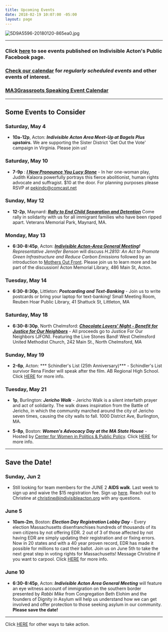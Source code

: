 ```yaml
---
title: Upcoming Events
date: 2018-02-19 10:07:00 -05:00
layout: page
---
```


![5D9A5596-20180120-865ea0.jpg](/uploads/5D9A5596-20180120-865ea0.jpg)

---

### Click [here](https://www.facebook.com/pg/IndivisibleActon/events/?ref=page_internal) to see events published on Indivisible Acton's Public Facebook page.

### [Check our calendar](http://www.indivisibleacton.org/calendar.html) for *regularly scheduled events* and other events of interest.

### [MA3Grassroots Speaking Event Calendar](https://www.ma3grassroots.com/event-calendar)

---

## Some Events to Consider

### Saturday, May 4

* **10a-12p**, Acton:  ***Indivisible Acton Area Meet-Up at Bagels Plus upstairs.*** We are supporting the Sister District 'Get Out the Vote' campaign in Virginia. Please join us!   

### Saturday, May 10

* **7-9p** : ***[I Now Pronounce You Lucy Stone](https://drive.google.com/file/d/1W70va_6WJdY_4SNrGeVKyAFqzDCxtSDD/view)*** - In her one-woman play, Judith Kalaora powerfully portrays this fierce abolitionist, human rights advocate and suffragist.  $10 at the door. For planning purposes please RSVP at pekindc@comcast.net  

### Sunday, May 12

* **12-2p**, Maynard: ***[Rally to End Child Separation and Detention](https://mothersdayrally.com)*** Come rally in solidarity with us for all immigrant families who have been ripped apart.  Veterans Memorial Park, Maynard, MA.  

### Monday, May 13

* **6:30-8:45p**, Acton: ***[Indivisible Acton-Area General Meeting](https://docs.google.com/document/d/1-9GxuTCYZmSotPPzStLssoH6AjZdbccoMfSlanplVd8/view)!***  *Representative Jennifer Benson* will discuss *H.2810: An Act to Promote Green Infrastructure and Reduce Carbon Emissions* followed by an introduction to [Mothers Out Front](https://www.mothersoutfront.org/?fbclid=IwAR0yTe_rdWP0yS8r20O6gqxQf_OnRzXBp1LepfxOitRljVrdEy6bbK1F6Y4).  Please join us to learn more and be part of the discussion! Acton Memorial Library, 486 Main St, Acton.

### Tuesday, May 14

* **6:30-8:30p**, Littleton: ***Postcarding and Text-Banking*** - Join us to write postcards or bring your laptop for text-banking!  Small Meeting Room, Reuben Hoar Public Library, 41 Shattuck St, Littleton, MA  

### Saturday, May 18

* **6:30-8:30p**, North Chelmsford: ***[Chocolate Lovers' Night - Benefit for Justice for Our Neighbors](http://www.wcumc.us/ChocolateLoversNight)*** - All proceeds go to Justice For Our Neighbors (JFON).  Featuring the Live Stones Band!
West Chelmsford United Methodist Church, 242 Main St., North Chelmsford, MA

### Sunday, May 19

* **2-6p**, Acton: *** Schindler's List (25th Anniversary)*** - Schindler's List survivor Rena Finder will speak after the film.  AB Regional High School.  Click [HERE](https://www.bethelohim.org/event/schindlers_list) for more info.


### Tuesday, May 21

* **1p**, Burlington: ***Jericho Walk*** - Jericho Walk is a silent interfaith prayer and act of solidarity. The walk draws inspiration from the Battle of Jericho, in which the community marched around the city of Jericho seven times, causing the city walls to fall.  1000 District Ave, Burlington, MA.

* **5-8p**, Boston:  ***Women's Advocacy Day at the MA State House*** - Hosted by [Center for Women in Politics & Public Policy](https://www.facebook.com/cwppp/?eid=ARAm37TO5bfy_EueCNG-sL88fQPRsF0fSLW41nit_tmjXNys3oDgOEoWUs7EuwwJ5FyFu0Ig2m4G1LiK).  Click [HERE](https://www.facebook.com/events/2808716699352519/) for more info.

---

## Save the Date!


### Sunday, Jun 2

* Still looking for team members for the JUNE 2 **AIDS walk**. Last week to sign up and waive the $15 registration fee. Sign up [here](https://u1584542.ct.sendgrid.net/mpss/c/JwE/ni0YAA/t.2p9/PM14XI-8RKWdFnI7JcP-Yw/h5/Vk58CdpjXfDev4xd8DLn5a4A180qbcUQ2TMObz0vy-2BAmq-2FHpfNxqR0YJsMg44xPyeJZpTD3p-2Bhcu68Fl3cWXGkynS62hub2SDOT-2FOrHciIqMkmQEXxe7ucF85HeIyLqzLZNImbkr0G-2Fym9uRH4Q6SSp70YwJsXkfyqUQBZSr23k0OHv7xd41vNI79E5ToZWaszCpSpUsNYVKEIa0m7hNPS-2FHh6kOi1RLEIUVvgBUbIYy01aG3CL-2FjtGM5XT-2Bsk2Q-2B9I1gf-2FVK8ukZ32ZRfEfqzk2-2Bjhu1rubmbNf1HwAmXsBJ34NKOsZshnJZNV-2BF9JVlyfqK4wWwiY2lLKIXF2yoY5HesEMLQpz3LfZYw5-2BPmXohHJOHwLvlXUbCpUqXzayu6ei2mP1iCipiOnL2nA4YDNsIXr-2BiGApye-2FPstZYisGu0eUWGq6ByOzWdXdgSTRhzKh5GHi5qA-2FW5teKYqtc2w-3D-3D). Reach out to Christine at [christine@indivisibleacton.org](mailto:christine@indivisibleacton.org) with any questions.

### June 5

* **10am-2m**, Boston: ***Election Day Registration Lobby Day*** - Every election Massachusetts disenfranchises hundreds of thousands of its own citizens by not offering EDR. 2 out of 3 of those affected by not having EDR are simply updating their registration and or fixing errors. Now in 20 states and with a 40 year proven record, EDR has made it possible for millions to cast their ballot. Join us on June 5th to take the next great step in voting rights for Massachusetts! Message Christine if you want to carpool. Click [HERE](https://www.facebook.com/events/1196665137177251/) for more info.

### June 10

* **6:30-8:45p**, Acton: ***Indivisible Acton Area General Meeting*** will feature an eye witness account of immigration on the southern border presented by *Rabbi Mike* from Congregation Beth Elohim and the founders of Dignity in Asylum will help us understand how we can get involved and offer protection to those seeking asylum in our community. **Please save the date!**

---

Click [HERE](http://www.indivisibleacton.org/take-action.html) for other ways to take action.